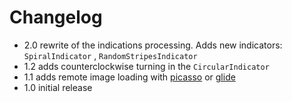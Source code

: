 # Changelog

- 2.0 rewrite of the indications processing. Adds new indicators: `SpiralIndicator`
  , `RandomStripesIndicator`
- 1.2 adds counterclockwise turning in the `CircularIndicator`
- 1.1 adds remote image loading with [picasso](https://github.com/square/picasso)
  or [glide](https://github.com/bumptech/glide)</br>
- 1.0 initial release